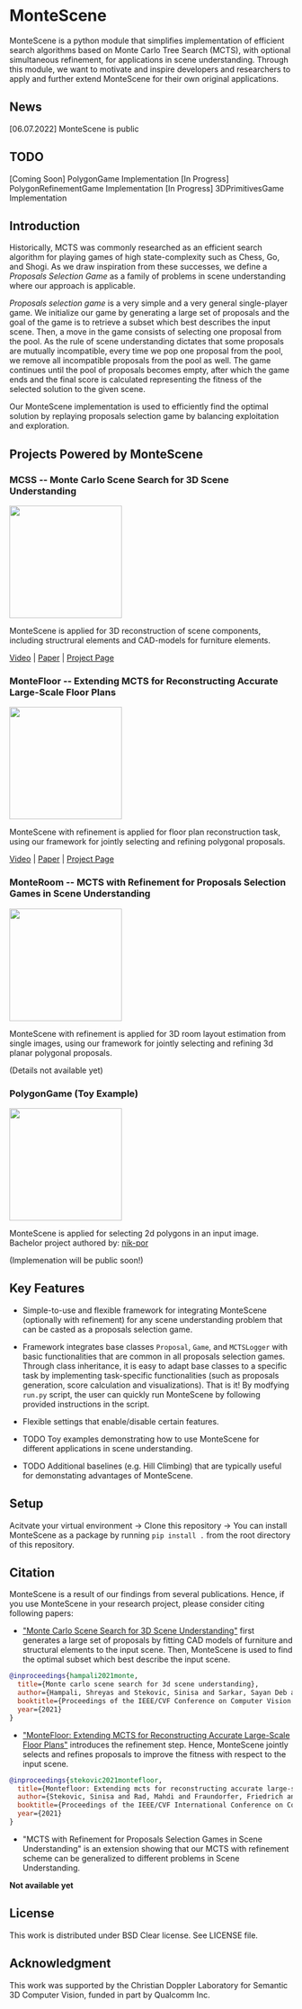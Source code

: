 # MonteScene

MonteScene is a python module that simplifies implementation of efficient search algorithms based on Monte Carlo Tree 
Search (MCTS), with optional simultaneous refinement, for applications in scene understanding. Through this module, we 
want to motivate and inspire developers and researchers to apply and further extend MonteScene for their own
 original applications. 

## News 

[06.07.2022] MonteScene is public

## TODO

[Coming Soon] PolygonGame Implementation 
[In Progress] PolygonRefinementGame Implementation
[In Progress] 3DPrimitivesGame Implementation


## Introduction

Historically, MCTS was commonly researched as an efficient search algorithm for playing games of high state-complexity 
such as Chess, Go, and Shogi. As we draw inspiration from these successes, we define a _Proposals Selection Game_  as a 
family of problems in scene understanding where our approach is applicable. 

_Proposals selection game_ is a very simple and a very general single-player game. We initialize our game by generating 
a large set of proposals and the goal of the game is to retrieve a subset which best describes the input scene. Then, 
a move in the game consists of selecting one proposal from the pool. As the rule of scene understanding dictates that 
some proposals are mutually incompatible, every time we pop one proposal from the pool, we remove all incompatible 
proposals from the pool as well. The game continues until the pool of proposals becomes empty, after which the game 
ends and the final score is calculated representing the fitness of the selected solution to the given scene. 

Our MonteScene implementation is used to efficiently find the optimal solution by replaying proposals selection game 
by balancing exploitation and exploration. 

## Projects Powered by MonteScene

### MCSS -- Monte Carlo Scene Search for 3D Scene Understanding

<img src="https://www.tugraz.at/fileadmin/user_upload/Institute/ICG/Images/team_lepetit/stekovic/teaser_big2.gif?raw=true" width="200px">

MonteScene is applied for 3D reconstruction of scene components, including structrural elements and CAD-models for furniture elements.

[Video](https://www.youtube.com/watch?v=F6vPmQ-TQ2s) |
[Paper](https://openaccess.thecvf.com/content/CVPR2021/html/Hampali_Monte_Carlo_Scene_Search_for_3D_Scene_Understanding_CVPR_2021_paper.html) | [Project Page](https://www.tugraz.at/institute/icg/research/team-lepetit/research-projects/monte-carlo-scene-search-for-3d-scene-understanding/) 

### MonteFloor -- Extending MCTS for Reconstructing Accurate Large-Scale Floor Plans

<img src="https://www.tugraz.at/fileadmin/user_upload/Institute/ICG/Images/team_lepetit/stekovic/MonteFloor/floorsp_12.gif?raw=true" width="200px">

MonteScene with refinement is applied for floor plan reconstruction task, using our framework for jointly selecting and refining polygonal proposals.

[Video](https://www.youtube.com/watch?v=RJi4v5nQnfE&feature=emb_title) |
[Paper](https://openaccess.thecvf.com/content/ICCV2021/html/Stekovic_MonteFloor_Extending_MCTS_for_Reconstructing_Accurate_Large-Scale_Floor_Plans_ICCV_2021_paper.html) | [Project Page](https://www.tugraz.at/institute/icg/research/team-lepetit/research-projects/montefloor-extending-mcts-for-reconstructing-accurate-large-scale-floor-plans/)

### MonteRoom -- MCTS with Refinement for Proposals Selection Games in Scene Understanding

<img src="https://github.com/vevenom/MonteScene/blob/main/example_images/monteroom.gif?raw=true?raw=true" width="200px">


MonteScene with refinement is applied for 3D room layout estimation from single images, using our framework for jointly selecting and refining 3d planar  polygonal proposals.

(Details not available yet)

### PolygonGame (Toy Example)

<img src="https://github.com/vevenom/MonteScene/blob/main/example_images/polygongame.gif?raw=true" width="200px">

MonteScene is applied for selecting 2d polygons in an input image. Bachelor project authored by: [nik-por](https://github.com/nik-por)

(Implemenation will be public soon!)

## Key Features

* Simple-to-use and flexible framework for integrating MonteScene (optionally with refinement) for any 
scene understanding problem that can be casted as a proposals selection game. 

* Framework integrates base classes ``Proposal``, ``Game``, and ``MCTSLogger`` with basic functionalities
that are common in all proposals selection games. Through class inheritance, it is easy to adapt base classes to a 
specific task by implementing task-specific functionalities (such as proposals generation, 
score calculation and visualizations). That is it! By modfying ``run.py`` script, the user can  quickly run MonteScene by 
following provided instructions in the script. 

* Flexible settings that enable/disable certain features.

* TODO Toy examples demonstrating how to use MonteScene for different applications in scene understanding.

* TODO Additional baselines (e.g. Hill Climbing) that are typically useful for demonstating advantages
of MonteScene.  

## Setup

Acitvate your virtual environment -> Clone this repository -> You can install MonteScene as a package by running ``` pip install . ``` from the root directory of this repository. 


## Citation

MonteScene is a result of our findings from several publications. Hence, if you use MonteScene in your 
research project, please consider citing following papers:

* ["Monte Carlo Scene Search for 3D Scene Understanding"](https://arxiv.org/abs/2103.07969) first generates a large set 
of proposals by fitting CAD models of furniture and structural elements to the input scene. Then, MonteScene is used to 
find the optimal subset which best describe the input scene.

```bibtex
@inproceedings{hampali2021monte,
  title={Monte carlo scene search for 3d scene understanding},  
  author={Hampali, Shreyas and Stekovic, Sinisa and Sarkar, Sayan Deb and Kumar, Chetan S and Fraundorfer, Friedrich and Lepetit, Vincent},
  booktitle={Proceedings of the IEEE/CVF Conference on Computer Vision and Pattern Recognition},  
  year={2021}
}
```

*  ["MonteFloor: Extending MCTS for Reconstructing Accurate Large-Scale Floor Plans"](https://arxiv.org/abs/2103.11161) 
introduces the refinement step. Hence, MonteScene jointly selects and refines proposals to improve the fitness with 
respect to the input scene. 

```bibtex
@inproceedings{stekovic2021montefloor,
  title={Montefloor: Extending mcts for reconstructing accurate large-scale floor plans},  
  author={Stekovic, Sinisa and Rad, Mahdi and Fraundorfer, Friedrich and Lepetit, Vincent},  
  booktitle={Proceedings of the IEEE/CVF International Conference on Computer Vision},  
  year={2021}
}
```

* "MCTS with Refinement for Proposals Selection Games in Scene Understanding" is an extension showing that our MCTS
with refinement scheme can be generalized to different problems in Scene Understanding.

**Not available yet**


## License
This work is distributed under BSD Clear license. See LICENSE file.

## Acknowledgment 

This work was supported by the Christian Doppler Laboratory for Semantic 3D Computer Vision, funded in part by Qualcomm Inc.
